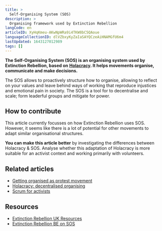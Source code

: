```yaml
---
title: >
  Self-Organising System (SOS)
description: >
  Organising framework used by Extinction Rebellion
langCode: en
articleID: XyHqKmeu-AKwNpWRa9i4TKW8bC5QAoue
languageCollectionID: dlVZbxyKyZaIaSAYQCzeAiHNAMGfU6m4
lastUpdated: 1643127012989
tags: []
---
```


**The Self-Organising System (SOS) is an organising system used by Extinction Rebellion, based on** [**Holacracy**](/organising/holacracy)**. It helps movements organise, communicate and make decisions.**

The SOS allows to proactively structure how to organise, allowing to reflect on your values and leave behind ways of working that reproduce injustices and emotional pain in society. The SOS is a tool for to decentralise and scale; form leaderful groups and mitigate for power.

## How to contribute

This article currently focusses on how Extinction Rebellion uses SOS. However, it seems like there is a lot of potential for other movements to adapt similar organisational structures.

**You can make this article better** by investigating the differences between Holacracy & SOS. Analyse whether this adaptation of Holacracy is more suitable for an activist context and working primarily with volunteers.

## Related articles

-   [Getting organised as protest movement](/organising)
-   [Holacracy: decentralised organising](/organising/holacracy)
-   [Scrum for activists](/organising/scrum)

## Resources

-   [Extinction Rebellion UK Resources](https://extinctionrebellion.uk/act-now/resources/sos/)
-   [Extinction Rebellion BE on SOS](https://www.extinctionrebellion.be/en/self-organising-system)